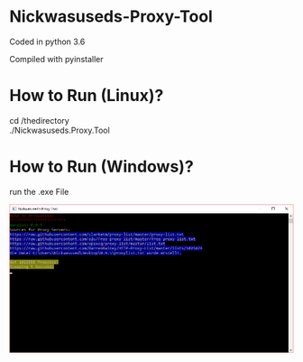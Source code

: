 # Nickwasuseds-Proxy-Tool

Coded in python 3.6

Compiled with pyinstaller

# How to Run (Linux)?

cd /thedirectory <br>
./Nickwasuseds.Proxy.Tool

# How to Run (Windows)?

run the .exe File

![The Program](https://raw.githubusercontent.com/Nickwasused/Nickwasuseds-Proxy-Tool/master/Nickwasused.Proxy.Tool.0.9.5.png) 
